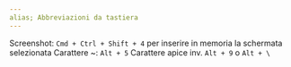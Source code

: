 ```yaml
---
alias; Abbreviazioni da tastiera
---
```


Screenshot: `Cmd + Ctrl + Shift + 4` per inserire in memoria la schermata selezionata
Carattere ~: `Alt + 5`
Carattere apice inv. `Alt + 9` o `Alt + \`